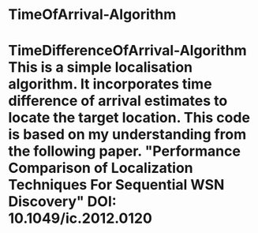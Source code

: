 # TimeOfArrival-Algorithm
# TimeDifferenceOfArrival-Algorithm  This is a simple localisation algorithm.   It incorporates time difference of arrival estimates to locate the target location.  This code is based on my understanding from the following paper.  "Performance Comparison of Localization Techniques For Sequential WSN Discovery"   DOI: 10.1049/ic.2012.0120
